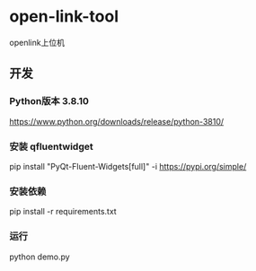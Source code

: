 # open-link-tool
openlink上位机

## 开发

### Python版本 3.8.10
https://www.python.org/downloads/release/python-3810/

### 安装 qfluentwidget
pip install "PyQt-Fluent-Widgets[full]" -i https://pypi.org/simple/

### 安装依赖
pip install -r requirements.txt

### 运行
python demo.py
